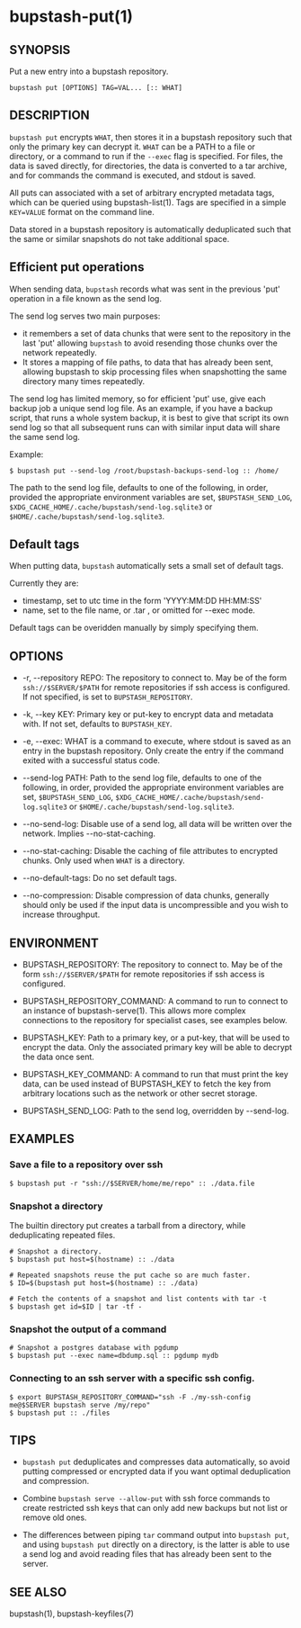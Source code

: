 bupstash-put(1) 
===============

## SYNOPSIS

Put a new entry into a bupstash repository.

`bupstash put [OPTIONS] TAG=VAL... [:: WHAT] `

## DESCRIPTION

`bupstash put` encrypts `WHAT`, then stores it in a bupstash repository
such that only the primary key can decrypt it.
`WHAT` can be a PATH to a file or directory, or a command to run if the `--exec`
flag is specified. For files, the data is saved directly, for directories, the data
is converted to a tar archive, and for commands the command is executed, and
stdout is saved.

All puts can associated with a set of arbitrary encrypted metadata tags, which
can be queried using bupstash-list(1). Tags are specified in a simple
`KEY=VALUE` format on the command line.

Data stored in a bupstash repository is automatically deduplicated
such that the same or similar snapshots do not take additional space.

## Efficient put operations

When sending data, `bupstash` records what was sent in the previous
'put' operation in a file known as the send log. 

The send log serves two main purposes:

- it remembers a set of data chunks that were sent to the repository in the last 'put'
  allowing `bupstash` to avoid resending those chunks over the network repeatedly.
- It stores a mapping of file paths, to data that has already been sent, allowing bupstash
  to skip processing files when snapshotting the same directory many times repeatedly.

The send log has limited memory, so for efficient 'put' use, give each backup job
a unique send log file. As an example, if you have a backup script, that runs a whole
system backup, it is best to give that script its own send log so that all subsequent
runs can with similar input data will share the same send log.

Example: 

```
$ bupstash put --send-log /root/bupstash-backups-send-log :: /home/
```

The path to the send log file, defaults to one of the following, in order, provided
the appropriate environment variables are set, `$BUPSTASH_SEND_LOG`,
`$XDG_CACHE_HOME/.cache/bupstash/send-log.sqlite3` or `$HOME/.cache/bupstash/send-log.sqlite3`.

## Default tags

When putting data, `bupstash` automatically sets a small set of default tags.

Currently they are:

- timestamp, set to utc time in the form 'YYYY:MM:DD HH:MM:SS'
- name, set to the file name, or .tar , or omitted for --exec mode.

Default tags can be overidden manually by simply specifying them.

## OPTIONS

* -r, --repository REPO:
  The repository to connect to. May be of the form `ssh://$SERVER/$PATH` for
  remote repositories if ssh access is configured. If not specified, is set to `BUPSTASH_REPOSITORY`.

* -k, --key KEY:
  Primary key or put-key to encrypt data and metadata with. If not set, defaults
  to `BUPSTASH_KEY`.

* -e, --exec:
  WHAT is a command to execute, where stdout is saved as an entry
  in the bupstash repository. Only create the entry if the command
  exited with a successful status code.

* --send-log PATH:
  Path to the send log file, defaults to one of the following, in order, provided
  the appropriate environment variables are set, `$BUPSTASH_SEND_LOG`,
  `$XDG_CACHE_HOME/.cache/bupstash/send-log.sqlite3` or `$HOME/.cache/bupstash/send-log.sqlite3`.

* --no-send-log:
  Disable use of a send log, all data will be written over the network. Implies --no-stat-caching.

* --no-stat-caching:
  Disable the caching of file attributes to encrypted chunks. Only used
  when `WHAT` is a directory. 

* --no-default-tags:
  Do no set default tags.

* --no-compression:
  Disable compression of data chunks, generally should only be used
  if the input data is uncompressible and you wish to increase throughput.

## ENVIRONMENT

* BUPSTASH_REPOSITORY:
  The repository to connect to. May be of the form `ssh://$SERVER/$PATH` for
  remote repositories if ssh access is configured.

* BUPSTASH_REPOSITORY_COMMAND:
  A command to run to connect to an instance of bupstash-serve(1). This 
  allows more complex connections to the repository for specialist cases,
  see examples below.

* BUPSTASH_KEY:
  Path to a primary key, or a put-key, that will be used to encrypt
  the data. Only the associated primary key will be able to decrypt
  the data once sent.

* BUPSTASH_KEY_COMMAND:
  A command to run that must print the key data, can be used instead of BUPSTASH_KEY
  to fetch the key from arbitrary locations such as the network or other secret storage.

* BUPSTASH_SEND_LOG:
  Path to the send log, overridden by --send-log.

## EXAMPLES

### Save a file to a repository over ssh

```
$ bupstash put -r "ssh://$SERVER/home/me/repo" :: ./data.file
```

### Snapshot a directory

The builtin directory put creates a tarball from a directory, while
deduplicating repeated files.

```
# Snapshot a directory.
$ bupstash put host=$(hostname) :: ./data

# Repeated snapshots reuse the put cache so are much faster.
$ ID=$(bupstash put host=$(hostname) :: ./data)

# Fetch the contents of a snapshot and list contents with tar -t
$ bupstash get id=$ID | tar -tf -
```
### Snapshot the output of a command

```
# Snapshot a postgres database with pgdump
$ bupstash put --exec name=dbdump.sql :: pgdump mydb
```

### Connecting to an ssh server with a specific ssh config.

```
$ export BUPSTASH_REPOSITORY_COMMAND="ssh -F ./my-ssh-config me@$SERVER bupstash serve /my/repo"
$ bupstash put :: ./files
```

## TIPS

- `bupstash put` deduplicates and compresses data automatically, so avoid putting compressed
  or encrypted data if you want optimal deduplication and compression. 

- Combine `bupstash serve --allow-put` with ssh force commands to create restricted ssh keys that can
  only add new backups but not list or remove old ones.

- The differences between piping `tar` command output into `bupstash put`, and using `bupstash put` directly
  on a directory, is the latter is able to use a send log and avoid reading files that has already
  been sent to the server.

## SEE ALSO

bupstash(1), bupstash-keyfiles(7)
